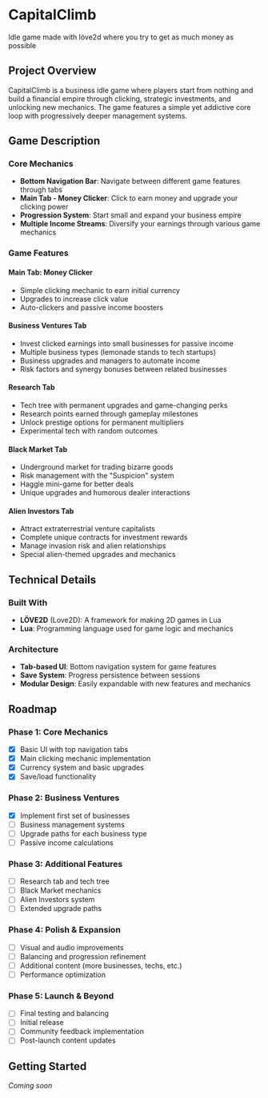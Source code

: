 # CapitalClimb
Idle game made with löve2d where you try to get as much money as possible

## Project Overview
CapitalClimb is a business idle game where players start from nothing and build a financial empire through clicking, strategic investments, and unlocking new mechanics. The game features a simple yet addictive core loop with progressively deeper management systems.

## Game Description

### Core Mechanics
- **Bottom Navigation Bar**: Navigate between different game features through tabs
- **Main Tab - Money Clicker**: Click to earn money and upgrade your clicking power
- **Progression System**: Start small and expand your business empire
- **Multiple Income Streams**: Diversify your earnings through various game mechanics

### Game Features

#### Main Tab: Money Clicker
- Simple clicking mechanic to earn initial currency
- Upgrades to increase click value
- Auto-clickers and passive income boosters

#### Business Ventures Tab
- Invest clicked earnings into small businesses for passive income
- Multiple business types (lemonade stands to tech startups)
- Business upgrades and managers to automate income
- Risk factors and synergy bonuses between related businesses

#### Research Tab
- Tech tree with permanent upgrades and game-changing perks
- Research points earned through gameplay milestones
- Unlock prestige options for permanent multipliers
- Experimental tech with random outcomes

#### Black Market Tab
- Underground market for trading bizarre goods
- Risk management with the "Suspicion" system
- Haggle mini-game for better deals
- Unique upgrades and humorous dealer interactions

#### Alien Investors Tab
- Attract extraterrestrial venture capitalists
- Complete unique contracts for investment rewards
- Manage invasion risk and alien relationships
- Special alien-themed upgrades and mechanics

## Technical Details

### Built With
- **LÖVE2D** (Love2D): A framework for making 2D games in Lua
- **Lua**: Programming language used for game logic and mechanics

### Architecture
- **Tab-based UI**: Bottom navigation system for game features
- **Save System**: Progress persistence between sessions
- **Modular Design**: Easily expandable with new features and mechanics

## Roadmap

### Phase 1: Core Mechanics
- [x] Basic UI with top navigation tabs
- [x] Main clicking mechanic implementation
- [x] Currency system and basic upgrades
- [x] Save/load functionality

### Phase 2: Business Ventures
- [x] Implement first set of businesses
- [ ] Business management systems
- [ ] Upgrade paths for each business type
- [ ] Passive income calculations

### Phase 3: Additional Features
- [ ] Research tab and tech tree
- [ ] Black Market mechanics
- [ ] Alien Investors system
- [ ] Extended upgrade paths

### Phase 4: Polish & Expansion
- [ ] Visual and audio improvements
- [ ] Balancing and progression refinement
- [ ] Additional content (more businesses, techs, etc.)
- [ ] Performance optimization

### Phase 5: Launch & Beyond
- [ ] Final testing and balancing
- [ ] Initial release
- [ ] Community feedback implementation
- [ ] Post-launch content updates

## Getting Started
*Coming soon*


